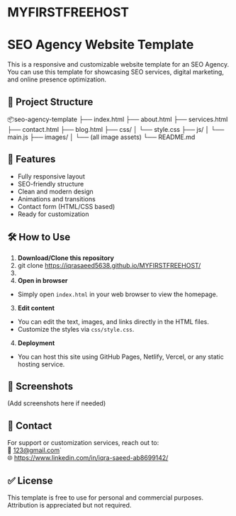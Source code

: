 # MYFIRSTFREEHOST
# SEO Agency Website Template

This is a responsive and customizable website template for an SEO Agency. You can use this template for showcasing SEO services, digital marketing, and online presence optimization.

## 📁 Project Structure

📦seo-agency-template
├── index.html
├── about.html
├── services.html
├── contact.html
├── blog.html
├── css/
│ └── style.css
├── js/
│ └── main.js
├── images/
│ └── (all image assets)
└── README.md
## 🚀 Features

- Fully responsive layout
- SEO-friendly structure
- Clean and modern design
- Animations and transitions
- Contact form (HTML/CSS based)
- Ready for customization

## 🛠️ How to Use

1. **Download/Clone this repository**
2. git clone https://iqrasaeed5638.github.io/MYFIRSTFREEHOST/
3. 
2. **Open in browser**
- Simply open `index.html` in your web browser to view the homepage.

3. **Edit content**
- You can edit the text, images, and links directly in the HTML files.
- Customize the styles via `css/style.css`.

4. **Deployment**
- You can host this site using GitHub Pages, Netlify, Vercel, or any static hosting service.

## 📸 Screenshots

(Add screenshots here if needed)

## 📧 Contact

For support or customization services, reach out to:  
📩 123@gmail.com`  
🌐 https://www.linkedin.com/in/iqra-saeed-ab8699142/

## ✅ License

This template is free to use for personal and commercial purposes. Attribution is appreciated but not required.



